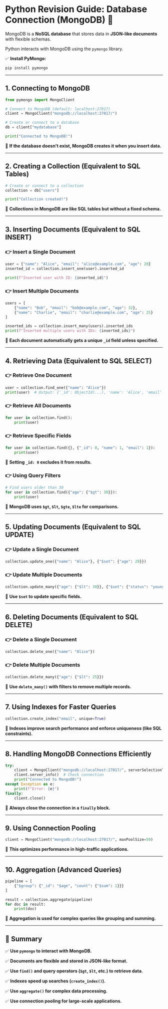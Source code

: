 # **Python Revision Guide: Database Connection (MongoDB) 🍃**

MongoDB is a **NoSQL database** that stores data in **JSON-like documents** with flexible schemas.

Python interacts with MongoDB using the `pymongo` library.

✅ **Install PyMongo:**

```bash
pip install pymongo
```

---

## **1. Connecting to MongoDB**

```python
from pymongo import MongoClient

# Connect to MongoDB (default: localhost:27017)
client = MongoClient("mongodb://localhost:27017/")

# Create or connect to a database
db = client["mydatabase"]

print("Connected to MongoDB!")
```

🔹 **If the database doesn't exist, MongoDB creates it when you insert data.**

---

## **2. Creating a Collection (Equivalent to SQL Tables)**

```python
# Create or connect to a collection
collection = db["users"]

print("Collection created!")
```

🔹 **Collections in MongoDB are like SQL tables but without a fixed schema.**

---

## **3. Inserting Documents (Equivalent to SQL INSERT)**

### **👉 Insert a Single Document**

```python
user = {"name": "Alice", "email": "alice@example.com", "age": 28}
inserted_id = collection.insert_one(user).inserted_id

print(f"Inserted user with ID: {inserted_id}")
```

### **👉 Insert Multiple Documents**

```python
users = [
    {"name": "Bob", "email": "bob@example.com", "age": 32},
    {"name": "Charlie", "email": "charlie@example.com", "age": 25}
]

inserted_ids = collection.insert_many(users).inserted_ids
print(f"Inserted multiple users with IDs: {inserted_ids}")
```

🔹 **Each document automatically gets a unique `_id` field unless specified.**

---

## **4. Retrieving Data (Equivalent to SQL SELECT)**

### **👉 Retrieve One Document**

```python
user = collection.find_one({"name": "Alice"})
print(user)  # Output: {'_id': ObjectId(...), 'name': 'Alice', 'email': 'alice@example.com', 'age': 28}
```

### **👉 Retrieve All Documents**

```python
for user in collection.find():
    print(user)
```

### **👉 Retrieve Specific Fields**

```python
for user in collection.find({}, {"_id": 0, "name": 1, "email": 1}):
    print(user)
```

🔹 **Setting `_id: 0` excludes it from results.**

### **👉 Using Query Filters**

```python
# Find users older than 30
for user in collection.find({"age": {"$gt": 30}}):
    print(user)
```

🔹 **MongoDB uses `$gt`, `$lt`, `$gte`, `$lte` for comparisons.**

---

## **5. Updating Documents (Equivalent to SQL UPDATE)**

### **👉 Update a Single Document**

```python
collection.update_one({"name": "Alice"}, {"$set": {"age": 29}})
```

### **👉 Update Multiple Documents**

```python
collection.update_many({"age": {"$lt": 30}}, {"$set": {"status": "young"}})
```

🔹 **Use `$set` to update specific fields.**

---

## **6. Deleting Documents (Equivalent to SQL DELETE)**

### **👉 Delete a Single Document**

```python
collection.delete_one({"name": "Alice"})
```

### **👉 Delete Multiple Documents**

```python
collection.delete_many({"age": {"$lt": 25}})
```

🔹 **Use `delete_many()` with filters to remove multiple records.**

---

## **7. Using Indexes for Faster Queries**

```python
collection.create_index("email", unique=True)
```

🔹 **Indexes improve search performance and enforce uniqueness (like SQL constraints).**

---

## **8. Handling MongoDB Connections Efficiently**

```python
try:
    client = MongoClient("mongodb://localhost:27017/", serverSelectionTimeoutMS=5000)
    client.server_info()  # Check connection
    print("Connected to MongoDB!")
except Exception as e:
    print(f"Error: {e}")
finally:
    client.close()
```

🔹 **Always close the connection in a `finally` block.**

---

## **9. Using Connection Pooling**

```python
client = MongoClient("mongodb://localhost:27017/", maxPoolSize=50)
```

🔹 **This optimizes performance in high-traffic applications.**

---

## **10. Aggregation (Advanced Queries)**

```python
pipeline = [
    {"$group": {"_id": "$age", "count": {"$sum": 1}}}
]

result = collection.aggregate(pipeline)
for doc in result:
    print(doc)
```

🔹 **Aggregation is used for complex queries like grouping and summing.**

---

## **📌 Summary**

✅ **Use `pymongo` to interact with MongoDB.**

✅ **Documents are flexible and stored in JSON-like format.**

✅ **Use `find()` and query operators (`$gt`, `$lt`, etc.) to retrieve data.**

✅ **Indexes speed up searches (`create_index()`).**

✅ **Use `aggregate()` for complex data processing.**

✅ **Use connection pooling for large-scale applications.**
